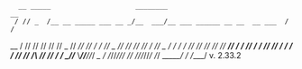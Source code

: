       __ _____                     ________                              __
     / // _  /__ __ _____ ___ __ _/__  ___/__ ___ ______ __ __  __ ___  / /
 __ / // // // // // _  // _// // / / // _  // _//     // //  \/ // _ \/ /
/  / // // // // // ___// / / // / / // ___// / / / / // // /\  // // / /__
\___//____ \\___//____//_/ _\_  / /_//____//_/ /_/ /_//_//_/ /_/ \__\_\___/
          \/              /____/                                 v. 2.33.2

<!--

**Here are some ideas to get you started:**

🙋‍♀️ A short introduction - what is your organization all about?
🌈 Contribution guidelines - how can the community get involved?
👩‍💻 Useful resources - where can the community find your docs? Is there anything else the community should know?
🍿 Fun facts - what does your team eat for breakfast?
🧙 Remember, you can do mighty things with the power of [Markdown](https://docs.github.com/github/writing-on-github/getting-started-with-writing-and-formatting-on-github/basic-writing-and-formatting-syntax)
-->
